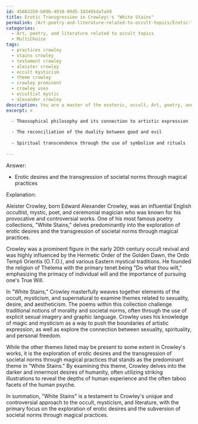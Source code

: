 ```yaml
---
id: 45663350-b69b-4910-99d5-183495dafa50
title: Erotic Transgression in Crowley\'s "White Stains"
permalink: /Art-poetry-and-literature-related-to-occult-topics/Erotic-Transgression-in-Crowleys-White-Stains/
categories:
  - Art, poetry, and literature related to occult topics
  - MultiChoice
tags:
  - practices crowley
  - stains crowley
  - testament crowley
  - aleister crowley
  - occult mysticism
  - theme crowley
  - crowley prominent
  - crowley uses
  - occultist mystic
  - alexander crowley
description: You are a master of the esoteric, occult, Art, poetry, and literature related to occult topics and education, you have written many textbooks on the subject. Respond to the multiple choice question first with the answer, then, fully explain the context of your rational, reasoning, and chain of thought in coming to the determination you have for that answer. Explain related concepts, formulas, or historical context relevant to this conclusion, giving a lesson on the topic to explain the reasoning afterwards.
excerpt: >

  - Theosophical philosophy and its connection to artistic expression
  
  - The reconciliation of the duality between good and evil
  
  - Spiritual transcendence through the use of symbolism and rituals
  
---
```

Answer:
- Erotic desires and the transgression of societal norms through magical practices

Explanation:

Aleister Crowley, born Edward Alexander Crowley, was an influential English occultist, mystic, poet, and ceremonial magician who was known for his provocative and controversial works. One of his most famous poetry collections, "White Stains," delves predominantly into the exploration of erotic desires and the transgression of societal norms through magical practices.

Crowley was a prominent figure in the early 20th century occult revival and was highly influenced by the Hermetic Order of the Golden Dawn, the Ordo Templi Orientis (O.T.O.), and various Eastern mystical traditions. He founded the religion of Thelema with the primary tenet being "Do what thou wilt," emphasizing the primacy of individual will and the importance of pursuing one's True Will.

In "White Stains," Crowley masterfully weaves together elements of the occult, mysticism, and supernatural to examine themes related to sexuality, desire, and aestheticism. The poems within this collection challenge traditional notions of morality and societal norms, often through the use of explicit sexual imagery and graphic language. Crowley uses his knowledge of magic and mysticism as a way to push the boundaries of artistic expression, as well as explore the connection between sexuality, spirituality, and personal freedom.

While the other themes listed may be present to some extent in Crowley's works, it is the exploration of erotic desires and the transgression of societal norms through magical practices that stands as the predominant theme in "White Stains." By examining this theme, Crowley delves into the darker and innermost desires of humanity, often utilizing striking illustrations to reveal the depths of human experience and the often taboo facets of the human psyche.

In summation, "White Stains" is a testament to Crowley's unique and controversial approach to the occult, mysticism, and literature, with the primary focus on the exploration of erotic desires and the subversion of societal norms through magical practices.
